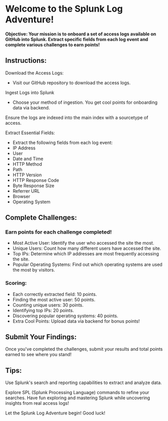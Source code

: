 # Welcome to the Splunk Log Adventure!
#### Objective: Your mission is to onboard a set of access logs available on GitHub into Splunk. Extract specific fields from each log event and complete various challenges to earn points!

## Instructions:
Download the Access Logs:
- Visit our GitHub repository to download the access logs.

Ingest Logs into Splunk
- Choose your method of ingestion. You get cool points for onboarding data via backend.

Ensure the logs are indexed into the main index with a sourcetype of access.

Extract Essential Fields:
- Extract the following fields from each log event:
- IP Address
- User
- Date and Time
- HTTP Method
- Path
- HTTP Version
- HTTP Response Code
- Byte Response Size
- Referrer URL
- Browser
- Operating System

## Complete Challenges:
### Earn points for each challenge completed!
- Most Active User: Identify the user who accessed the site the most.
- Unique Users: Count how many different users have accessed the site.
- Top IPs: Determine which IP addresses are most frequently accessing the site.
- Popular Operating Systems: Find out which operating systems are used the most by visitors.

### Scoring:
- Each correctly extracted field: 10 points.
- Finding the most active user: 50 points.
- Counting unique users: 30 points.
- Identifying top IPs: 20 points.
- Discovering popular operating systems: 40 points.
- Extra Cool Points: Upload data via backend for bonus points!

## Submit Your Findings:

Once you've completed the challenges, submit your results and total points earned to see where you stand!

## Tips:
Use Splunk's search and reporting capabilities to extract and analyze data.

Explore SPL (Splunk Processing Language) commands to refine your searches.
Have fun exploring and mastering Splunk while uncovering insights from real access logs!

Let the Splunk Log Adventure begin! Good luck!